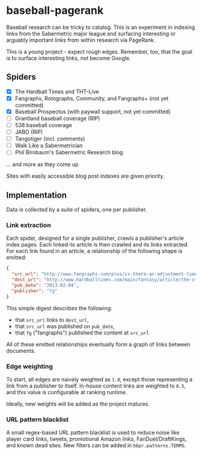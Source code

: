 # baseball-pagerank

Baseball research can be tricky to catalog. This is an experiment
in indexing links from the Sabermetric major league and surfacing
interesting or arguably important links from within research via PageRank.

This is a young project - expect rough edges.
Remember, too, that the goal is to surface interesting links,
not become Google.

## Spiders

- [x] The Hardball Times and THT-Live
- [x] Fangraphs, Rotographs, Community, and Fangraphs+ (not yet committed)
- [x] Baseball Prospectus (with paywall support, not yet committed)
- [ ] Grantland baseball coverage (RIP)
- [ ] 538 baseball coverage
- [ ] JABO (RIP)
- [ ] Tangotiger (incl. comments)
- [ ] Walk Like a Sabermetrician
- [ ] Phil Birnbaum's Sabermetric Research blog

... and more as they come up

Sites with easily accessible blog post indexes are given priority.

## Implementation

Data is collected by a suite of spiders, one per publisher.

### Link extraction

Each spider, designed for a single publisher, crawls a publisher's
article index pages. Each linked-to article is then crawled
and its links extracted. For each link found in an article,
a relationship of the following shape is emitted:

```json
{
  "src_url": "http://www.fangraphs.com/plus/is-there-an-adjustment-time-for-players-changing-leagues/",
  "dest_url": "http://www.hardballtimes.com/main/fantasy/article/the-statistical-impact-of-switching-leagues-for-hitters/",
  "pub_date": "2013-02-04",
  "publisher": "fg"
}
```

This simple digest describes the following:

- that `src_url` links to `dest_url`,
- that `src_url` was published on `pub_date`,
- that `fg` ("fangraphs") published the content at `src_url`

All of these emitted relationships eventually form a graph of links
between documents.

### Edge weighting

To start, all edges are naively weighted as `1.0`, except those
representing a link from a publisher to itself. In-house content links
are weighted to `0.5`, and this value is configurable at ranking runtime.

Ideally, new weights will be added as the project matures.

### URL pattern blacklist

A small regex-based URL pattern blacklist is used to reduce noise like
player card links, tweets, promotional Amazon links, FanDuel/DraftKings,
and known dead sites. New filters can be added in `bbpr.patterns.TERMS`.
